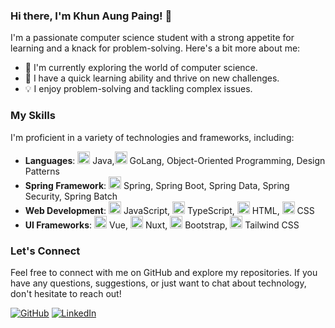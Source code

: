 ### Hi there, I'm Khun Aung Paing! 👋

I'm a passionate computer science student with a strong appetite for learning and a knack for problem-solving. Here's a bit more about me:

- 🔭 I'm currently exploring the world of computer science.
- 🌱 I have a quick learning ability and thrive on new challenges.
- 💡 I enjoy problem-solving and tackling complex issues.

### My Skills

I'm proficient in a variety of technologies and frameworks, including:

- **Languages**:  <img src="https://img.icons8.com/color/48/java-coffee-cup-logo--v1.png" width="20" height="20" /> Java,<img src="https://img.icons8.com/color/48/golang.png" width="20" height="20" /> GoLang, Object-Oriented Programming, Design Patterns
- **Spring Framework**:
  <img src="https://img.icons8.com/color/48/spring-logo.png" width="20" height="20" /> Spring, Spring Boot, Spring Data, Spring Security, Spring Batch
- **Web Development**:
  <img src="https://img.icons8.com/color/48/javascript--v1.png" width="20" height="20" /> JavaScript, <img width="20" height="20" src="https://img.icons8.com/color/48/typescript.png" alt="typescript"/> TypeScript,
  <img src="https://img.icons8.com/color/48/html-5.png" width="20" height="20" /> HTML, 
  <img src="https://img.icons8.com/color/48/css3.png" width="20" height="20" /> CSS
- **UI Frameworks**:
  <img src="https://img.icons8.com/color/48/vue.png" width="20" height="20" /> Vue,
  <img src="https://img.icons8.com/color/48/nuxt.png" width="20" height="20" /> Nuxt, 
  <img src="https://img.icons8.com/color/48/bootstrap.png" width="20" height="20" /> Bootstrap, 
  <img src="https://img.icons8.com/color/48/tailwindcss.png" width="20" height="20" /> Tailwind CSS

### Let's Connect

Feel free to connect with me on GitHub and explore my repositories. If you have any questions, suggestions, or just want to chat about technology, don't hesitate to reach out!

[![GitHub](https://img.shields.io/github/followers/khunaungpaing?style=social)](https://github.com/khunaungpaing)
[![LinkedIn](https://img.shields.io/badge/LinkedIn-Connect-blue)](https://www.linkedin.com/in/khun-aung-paing-1a548325a/)
